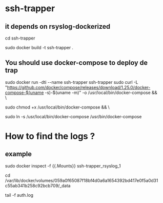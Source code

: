 # ssh-trapper

## it depends on rsyslog-dockerized 

cd ssh-trapper

sudo docker build -t ssh-trapper . 



## You should use docker-compose to deploy de trap 

sudo docker run  -dti --name ssh-trapper ssh-trapper  sudo curl -L "https://github.com/docker/compose/releases/download/1.25.0/docker-compose-$(uname -s)-$(uname -m)" -o /usr/local/bin/docker-compose && \\

sudo chmod +x /usr/local/bin/docker-compose && \\

sudo ln -s /usr/local/bin/docker-compose /usr/bin/docker-compose



# How to find the logs ?
## example 

sudo docker inspect -f {{.Mounts}} ssh-trapper_rsyslog_1

cd /var/lib/docker/volumes/059a0f65087f18bf4d0a6a1654392bd417e0f5a0d31c55ab341b258c92bcb709/_data

tail -f auth.log

